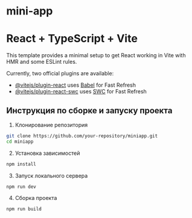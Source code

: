 # mini-app

# React + TypeScript + Vite

This template provides a minimal setup to get React working in Vite with HMR and some ESLint rules.

Currently, two official plugins are available:

- [@vitejs/plugin-react](https://github.com/vitejs/vite-plugin-react/blob/main/packages/plugin-react/README.md) uses [Babel](https://babeljs.io/) for Fast Refresh
- [@vitejs/plugin-react-swc](https://github.com/vitejs/vite-plugin-react-swc) uses [SWC](https://swc.rs/) for Fast Refresh

## Инструкция по сборке и запуску проекта

1. Клонирование репозитория

```bash
git clone https://github.com/your-repository/miniapp.git
cd miniapp
```

2. Установка зависимостей

```bash
npm install
```

3. Запуск локального сервера

```bash
npm run dev
```

4. Сборка проекта

```bash
npm run build
```

